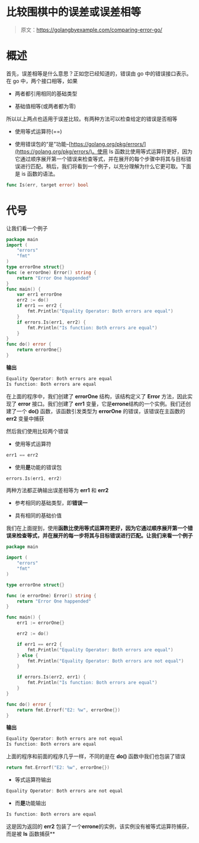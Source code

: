 # 比较围棋中的误差或误差相等

> 原文：<https://golangbyexample.com/comparing-error-go/>

# **概述**

首先，误差相等是什么意思？正如您已经知道的，错误由 go 中的错误接口表示。在 go 中，两个接口相等，如果

*   两者都引用相同的基础类型

*   基础值相等(或两者都为零)

所以以上两点也适用于误差比较。有两种方法可以检查给定的错误是否相等

*   使用等式运算符(==)

*   使用错误包的“是”功能–[https://golang.org/pkg/errors/](https://golang.org/pkg/errors/)。使用 Is 函数比使用等式运算符更好，因为它通过顺序展开第一个错误来检查等式，并在展开的每个步骤中将其与目标错误进行匹配。稍后，我们将看到一个例子，以充分理解为什么它更可取。下面是 is 函数的语法。

```go
func Is(err, target error) bool
```

# **代号**

让我们看一个例子

```go
package main
import (
    "errors"
    "fmt"
)
type errorOne struct{}
func (e errorOne) Error() string {
    return "Error One happended"
}
func main() {
    var err1 errorOne
    err2 := do()
    if err1 == err2 {
        fmt.Println("Equality Operator: Both errors are equal")
    }
    if errors.Is(err1, err2) {
        fmt.Println("Is function: Both errors are equal")
    }
}
func do() error {
    return errorOne{}
}
```

**输出**

```go
Equality Operator: Both errors are equal
Is function: Both errors are equal
```

在上面的程序中，我们创建了 **errorOne** 结构，该结构定义了 **Error** 方法，因此实现了 **error** 接口。我们创建了 **err1** 变量，它是**errone**结构的一个实例。我们还创建了一个 **do()** 函数，该函数引发类型为 **errorOne** 的错误，该错误在主函数的 **err2** 变量中捕获

然后我们使用比较两个错误

*   使用等式运算符

```go
err1 == err2
```

*   使用**是**功能的错误包

```go
errors.Is(err1, err2)
```

两种方法都正确输出误差相等为 **err1** 和 **err2**

*   参考相同的基础类型，即**错误一**

*   具有相同的基础价值

我们在上面提到，使用**函数比使用等式运算符更好，因为它通过顺序展开第一个错误来检查等式，并在展开的每一步将其与目标错误进行匹配。让我们来看一个例子**

```go
package main

import (
	"errors"
	"fmt"
)

type errorOne struct{}

func (e errorOne) Error() string {
	return "Error One happended"
}

func main() {
	err1 := errorOne{}

	err2 := do()

	if err1 == err2 {
		fmt.Println("Equality Operator: Both errors are equal")
	} else {
		fmt.Println("Equality Operator: Both errors are not equal")
	}

	if errors.Is(err2, err1) {
		fmt.Println("Is function: Both errors are equal")
	}
}

func do() error {
	return fmt.Errorf("E2: %w", errorOne{})
}
```

**输出**

```go
Equality Operator: Both errors are not equal
Is function: Both errors are equal
```

上面的程序和前面的程序几乎一样，不同的是在 **do()** 函数中我们也包装了错误

```go
return fmt.Errorf("E2: %w", errorOne{})
```

*   等式运算符输出

```go
Equality Operator: Both errors are not equal
```

*   而**是**功能输出

```go
Is function: Both errors are equal
```

这是因为返回的 **err2** 包装了一个**errone**的实例，该实例没有被等式运算符捕获，而是被 **Is** 函数捕获**